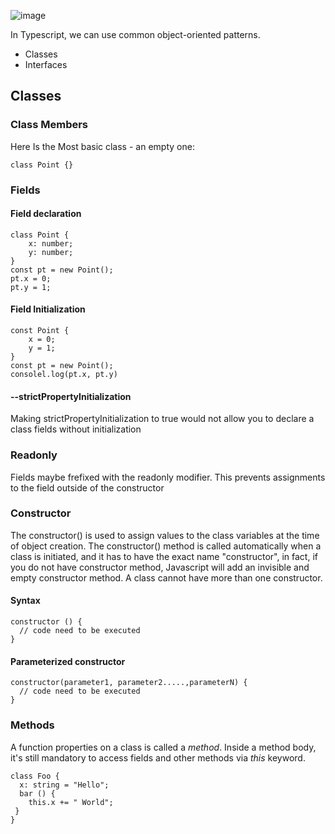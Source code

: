 ![image](https://user-images.githubusercontent.com/56764144/193456198-751083a0-2361-47eb-918d-d5d0e0cf195b.png)

In Typescript, we can use common object-oriented patterns.
- Classes
- Interfaces
## Classes
### Class Members
  Here Is the Most basic class - an empty one: 
```
class Point {}
```
### Fields
#### Field declaration
```
class Point {
    x: number;
    y: number;
}
const pt = new Point();
pt.x = 0;
pt.y = 1;
```
#### Field Initialization
```
const Point {
    x = 0;
    y = 1;
}
const pt = new Point();
consolel.log(pt.x, pt.y)
```
#### --strictPropertyInitialization
Making strictPropertyInitialization to true would not allow you to declare a class fields without initialization

### Readonly
Fields maybe frefixed with the readonly modifier. This prevents assignments to the field outside of the constructor

### Constructor
The constructor() is used to assign values to the class variables at the time of object creation.
The constructor() method is called automatically when a class is initiated, and it has to have the exact name "constructor", in fact, if you do not have constructor method, Javascript will add an invisible and empty constructor method.
A class cannot have more than one constructor. 

#### Syntax 
```
constructor () {
  // code need to be executed
}
```
#### Parameterized constructor
```
constructor(parameter1, parameter2.....,parameterN) {
  // code need to be executed
}
```
### Methods 
A function properties on a class is called a _method_. Inside a method body, it's still mandatory to access fields and other methods via _this_ keyword.
```
class Foo {
  x: string = "Hello";
  bar () {
    this.x += " World";
 }
}
```
